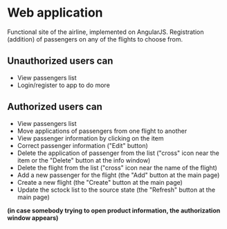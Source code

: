 # Web application
Functional site of the airline, implemented on AngularJS.
Registration (addition) of passengers on any of the flights to choose from.

## Unauthorized users can
   * View passengers list
   * Login/register to app to do more

## Authorized users can
   * View passengers list
   * Move applications of passengers from one flight to another
   * View passenger information by clicking on the item
   * Correct passenger information ("Edit" button)
   * Delete the application of passenger from the list ("cross" icon near the item or the "Delete" button at the info window)
   * Delete the flight from the list ("cross" icon near the name of the flight)
   * Add a new passenger for the flight (the "Add" button at the main page)
   * Create a new flight (the "Create" button at the main page)
   * Update the sctock list to the source state (the "Refresh" button at the main page)



**(in case somebody trying to open product information, the authorization window appears)**
